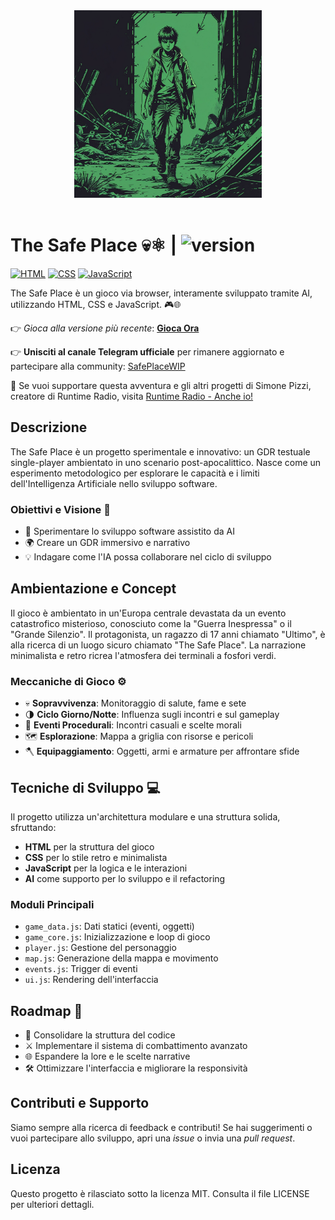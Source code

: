 <div style="text-align: center;">
  <img src="image/thesafeplace_immagine.jpg" width="300" />
  </br>
  </br>
</div>

# The Safe Place 💀⚛️ | ![version](https://img.shields.io/badge/version-0.7.21-green.svg)

[![HTML](https://img.shields.io/badge/HTML-5-orange?logo=html5)](https://developer.mozilla.org/en-US/docs/Web/HTML) [![CSS](https://img.shields.io/badge/CSS-3-blue?logo=css3)](https://developer.mozilla.org/en-US/docs/Web/CSS) [![JavaScript](https://img.shields.io/badge/JavaScript-ES6-yellow?logo=javascript)](https://developer.mozilla.org/en-US/docs/Web/JavaScript)

The Safe Place è un gioco via browser, interamente sviluppato tramite AI, utilizzando HTML, CSS e JavaScript. 🎮🌐

👉 _Gioca alla versione più recente_: **[Gioca Ora](https://pitz72.github.io/SafePlace_80s-TestualGDRProject/)**

👉 **Unisciti al canale Telegram ufficiale** per rimanere aggiornato e partecipare alla community: [SafePlaceWIP](https://t.me/SafePlaceWIP)

💖 Se vuoi supportare questa avventura e gli altri progetti di Simone Pizzi, creatore di Runtime Radio, visita [Runtime Radio - Anche io!](https://runtimeradio.it/ancheio/)

## Descrizione

The Safe Place è un progetto sperimentale e innovativo: un GDR testuale single-player ambientato in uno scenario post-apocalittico. Nasce come un esperimento metodologico per esplorare le capacità e i limiti dell'Intelligenza Artificiale nello sviluppo software.

### Obiettivi e Visione 🌱

- 🧠 Sperimentare lo sviluppo software assistito da AI
- 🌍 Creare un GDR immersivo e narrativo
- 💡 Indagare come l'IA possa collaborare nel ciclo di sviluppo

## Ambientazione e Concept

Il gioco è ambientato in un'Europa centrale devastata da un evento catastrofico misterioso, conosciuto come la "Guerra Inespressa" o il "Grande Silenzio". Il protagonista, un ragazzo di 17 anni chiamato "Ultimo", è alla ricerca di un luogo sicuro chiamato "The Safe Place". La narrazione minimalista e retro ricrea l'atmosfera dei terminali a fosfori verdi.

### Meccaniche di Gioco ⚙️

- 💀 **Sopravvivenza**: Monitoraggio di salute, fame e sete
- 🌗 **Ciclo Giorno/Notte**: Influenza sugli incontri e sul gameplay
- 🔄 **Eventi Procedurali**: Incontri casuali e scelte morali
- 🗺️ **Esplorazione**: Mappa a griglia con risorse e pericoli
- 🪓 **Equipaggiamento**: Oggetti, armi e armature per affrontare sfide

## Tecniche di Sviluppo 💻

Il progetto utilizza un'architettura modulare e una struttura solida, sfruttando:

- **HTML** per la struttura del gioco
- **CSS** per lo stile retro e minimalista
- **JavaScript** per la logica e le interazioni
- **AI** come supporto per lo sviluppo e il refactoring

### Moduli Principali

- `game_data.js`: Dati statici (eventi, oggetti)
- `game_core.js`: Inizializzazione e loop di gioco
- `player.js`: Gestione del personaggio
- `map.js`: Generazione della mappa e movimento
- `events.js`: Trigger di eventi
- `ui.js`: Rendering dell'interfaccia

## Roadmap 🚧

- 📝 Consolidare la struttura del codice
- ⚔️ Implementare il sistema di combattimento avanzato
- 🌐 Espandere la lore e le scelte narrative
- 🛠️ Ottimizzare l'interfaccia e migliorare la responsività

## Contributi e Supporto

Siamo sempre alla ricerca di feedback e contributi! Se hai suggerimenti o vuoi partecipare allo sviluppo, apri una _issue_ o invia una _pull request_.

## Licenza

Questo progetto è rilasciato sotto la licenza MIT. Consulta il file LICENSE per ulteriori dettagli.
